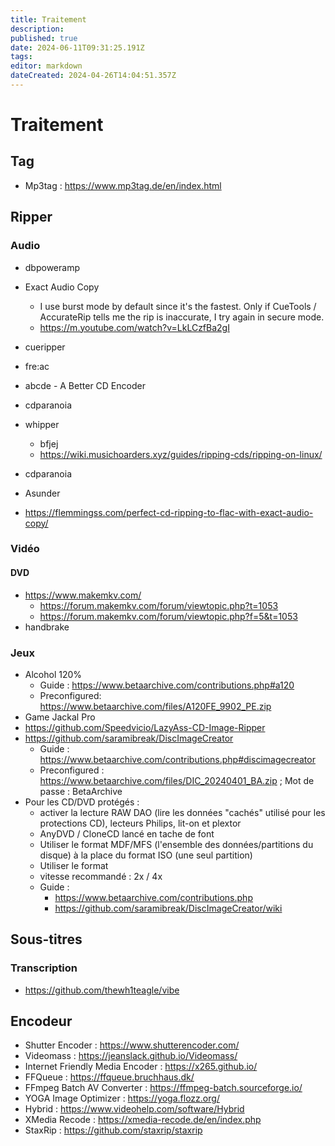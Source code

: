```yaml
---
title: Traitement
description: 
published: true
date: 2024-06-11T09:31:25.191Z
tags: 
editor: markdown
dateCreated: 2024-04-26T14:04:51.357Z
---
```


# Traitement

## Tag

- Mp3tag : <https://www.mp3tag.de/en/index.html>

## Ripper

### Audio

- dbpoweramp
- Exact Audio Copy
  - I use burst mode by default since it's the fastest. Only if CueTools / AccurateRip tells me the rip is inaccurate, I try again in secure mode.
  - https://m.youtube.com/watch?v=LkLCzfBa2gI
- cueripper
- fre:ac
- abcde - A Better CD Encoder
- cdparanoia
- whipper
  - bfjej
  - https://wiki.musichoarders.xyz/guides/ripping-cds/ripping-on-linux/
- cdparanoia
- Asunder

- <https://flemmingss.com/perfect-cd-ripping-to-flac-with-exact-audio-copy/>

### Vidéo

#### DVD

- https://www.makemkv.com/
  - https://forum.makemkv.com/forum/viewtopic.php?t=1053
  - https://forum.makemkv.com/forum/viewtopic.php?f=5&t=1053
- handbrake

### Jeux

- Alcohol 120%
	- Guide : <https://www.betaarchive.com/contributions.php#a120>
	- Preconfigured: <https://www.betaarchive.com/files/A120FE_9902_PE.zip>
- Game Jackal Pro
- <https://github.com/Speedvicio/LazyAss-CD-Image-Ripper>
- <https://github.com/saramibreak/DiscImageCreator>
	- Guide : <https://www.betaarchive.com/contributions.php#discimagecreator>
	- Preconfigured : <https://www.betaarchive.com/files/DIC_20240401_BA.zip> ; Mot de passe : BetaArchive
- Pour les CD/DVD protégés :
	- activer la lecture RAW DAO (lire les données "cachés" utilisé pour les protections CD), lecteurs Philips, lit-on et plextor
	- AnyDVD / CloneCD lancé en tache de font
  - Utiliser le format MDF/MFS (l'ensemble des données/partitions du disque) à la place du format ISO (une seul partition)
  - Utiliser le format 
  - vitesse recommandé : 2x / 4x
  - Guide :
  	- <https://www.betaarchive.com/contributions.php>
    - <https://github.com/saramibreak/DiscImageCreator/wiki>
  

## Sous-titres

### Transcription

- <https://github.com/thewh1teagle/vibe>

## Encodeur

- Shutter Encoder : <https://www.shutterencoder.com/>
- Videomass : <https://jeanslack.github.io/Videomass/>
- Internet Friendly Media Encoder : <https://x265.github.io/>
- FFQueue : <https://ffqueue.bruchhaus.dk/>
- FFmpeg Batch AV Converter : <https://ffmpeg-batch.sourceforge.io/>
- YOGA Image Optimizer : <https://yoga.flozz.org/>
- Hybrid : <https://www.videohelp.com/software/Hybrid>
- XMedia Recode : <https://xmedia-recode.de/en/index.php>
- StaxRip : <https://github.com/staxrip/staxrip>
